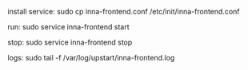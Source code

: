 install service:
sudo cp inna-frontend.conf /etc/init/inna-frontend.conf

run:
sudo service inna-frontend start

stop:
sudo service inna-frontend stop

logs:
sudo tail -f /var/log/upstart/inna-frontend.log